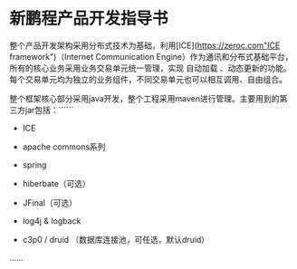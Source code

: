 # 新鹏程产品开发指导书

整个产品开发架构采用分布式技术为基础，利用[ICE](https://zeroc.com"ICE framework"\)（Internet Communication Engine）作为通讯和分布式基础平台，所有的核心业务采用业务交易单元统一管理，实现 自动加载 、动态更新的功能。每个交易单元均为独立的业务组件，不同交易单元也可以相互调用、自由组合。

整个框架核心部分采用java开发，整个工程采用maven进行管理。主要用到的第三方jar包括：``````

* ICE

* apache commons系列

* spring

* hiberbate（可选）

* JFinal（可选）

* log4j & logback

* c3p0 / druid （数据库连接池，可任选，默认druid）


......

